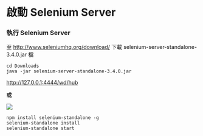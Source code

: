 # 啟動 Selenium Server

### 執行 Selenium Server

至 <http://www.seleniumhq.org/download/> 下載 selenium-server-standalone-3.4.0.jar 檔

```
cd Downloads
java -jar selenium-server-standalone-3.4.0.jar
```

<http://127.0.0.1:4444/wd/hub>

**或**

![](https://raw.githubusercontent.com/vvo/selenium-standalone/master/screencast.gif)

```
npm install selenium-standalone -g
selenium-standalone install
selenium-standalone start
```